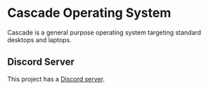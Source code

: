 # Cascade Operating System

Cascade is a general purpose operating system targeting standard desktops and laptops.

## Discord Server
This project has a [Discord server](https://discord.gg/3hnsQmND3c).
